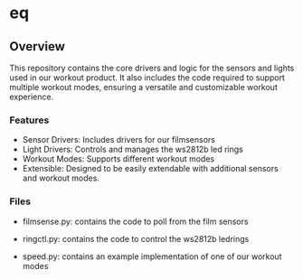 # eq
## Overview

This repository contains the core drivers and logic for the sensors and lights used in our workout product. It also includes the code required to support multiple workout modes, ensuring a versatile and customizable workout experience.

### Features
- Sensor Drivers: Includes drivers for our filmsensors
- Light Drivers: Controls and manages the ws2812b led rings
- Workout Modes: Supports different workout modes 
- Extensible: Designed to be easily extendable with additional sensors and workout modes.

### Files
- filmsense.py: contains the code to poll from the film sensors

- ringctl.py: contains the code to control the ws2812b ledrings

- speed.py: contains an example implementation of one of our workout modes